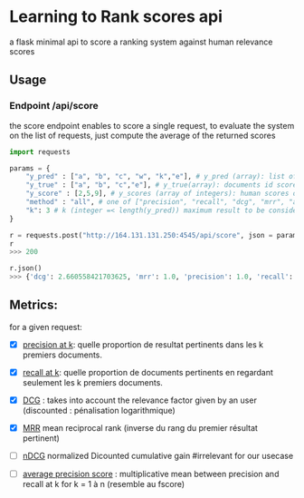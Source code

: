 # Learning to Rank scores api
a flask minimal api to score a ranking system against human relevance scores



## Usage

### Endpoint /api/score

the score endpoint enables to score a single request, to evaluate the system on the list of requests, just compute the average of the returned scores 
```python
import requests

params = {
    "y_pred" : ["a", "b", "c", "w", "k","e"], # y_pred (array): list of documents id predicted by the system
    "y_true" : ["a", "b", "c","e"], # y_true(array): documents id scored by humans sorted from most relevant to least relevant
    "y_score" : [2,5,9], # y_scores (array of integers): human scores of documents returned by the system (o if not scored)
    "method" : "all", # one of ["precision", "recall", "dcg", "mrr", "all"]
    "k": 3 # k (integer =< length(y_pred)) maximum result to be considered 
}

r = requests.post("http://164.131.131.250:4545/api/score", json = params)
r
>>> 200

r.json()
>>> {'dcg': 2.660558421703625, 'mrr': 1.0, 'precision': 1.0, 'recall': 0.75}

```

## Metrics:
for a given request:

- [x] [precision at k](https://en.wikipedia.org/wiki/Precision_and_recall): quelle proportion de resultat pertinents dans les k premiers documents.
- [x] [recall at k](https://en.wikipedia.org/wiki/Precision_and_recall): quelle proportion de documents pertinents en regardant seulement les k premiers documents.
- [x] [DCG](https://en.wikipedia.org/wiki/Discounted_cumulative_gain) : takes into account the relevance factor given by an user (discounted : pénalisation logarithmique)
- [x] [MRR](https://en.wikipedia.org/wiki/Mean_reciprocal_rank) mean reciprocal rank (inverse du rang du premier résultat pertinent)
- [ ] [nDCG](https://en.wikipedia.org/wiki/Discounted_cumulative_gain#Normalized_DCG) normalized Dicounted cumulative gain #irrelevant for our usecase
- [ ] [average precision score](https://scikit-learn.org/stable/modules/generated/sklearn.metrics.label_ranking_average_precision_score.html#sklearn.metrics.label_ranking_average_precision_score) : multiplicative mean between precision and recall at k for k = 1 à n (resemble au fscore)

